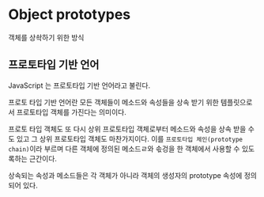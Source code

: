 # Object prototypes

객체를 상솩하기 위한 방식

## 프로토타입 기반 언어

JavaScript 는 프로토타입 기반 언어라고 불린다. 

프로토 타입 기반 언어란 모든 객체들이 메소드와 속성들을 상속 받기 위한 템플릿으로서 프로토타입 객체를 가진다는 의미이다.

프로토 타입 객체도 또 다시 상위 프로토타입 객체로부터 메소드와 속성을 상속 받을 수도 있고 그 상위 프로토타입 객체도 마찬가지이다.
이를 `프로토타입 체인(prototype chain)`이라 부르며 다른 객체에 정의된 메소드ㄹ와 솏겅을 한 객체에서 사용할 수 있도록하는
근간이다.

상속되는 속성과 메소드들은 각 객체가 아니라 객체의 생성자의 prototype 속성에 정의되어 있다.